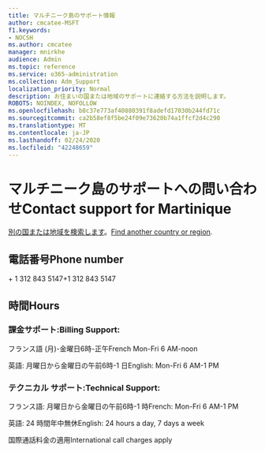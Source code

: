 ```yaml
---
title: マルチニーク島のサポート情報
author: cmcatee-MSFT
f1.keywords:
- NOCSH
ms.author: cmcatee
manager: mnirkhe
audience: Admin
ms.topic: reference
ms.service: o365-administration
ms.collection: Adm_Support
localization_priority: Normal
description: お住まいの国または地域のサポートに連絡する方法を説明します。
ROBOTS: NOINDEX, NOFOLLOW
ms.openlocfilehash: b8c37e773af40880391f8adefd17030b244fd71c
ms.sourcegitcommit: ca2b58ef8f5be24f09e73620b74a1ffcf2d4c290
ms.translationtype: MT
ms.contentlocale: ja-JP
ms.lasthandoff: 02/24/2020
ms.locfileid: "42248659"
---
```

# <a name="contact-support-for-martinique"></a><span data-ttu-id="14d0b-103">マルチニーク島のサポートへの問い合わせ</span><span class="sxs-lookup"><span data-stu-id="14d0b-103">Contact support for Martinique</span></span>

<span data-ttu-id="14d0b-104">[別の国または地域を検索します](../contact-support-for-business-products.md)。</span><span class="sxs-lookup"><span data-stu-id="14d0b-104">[Find another country or region](../contact-support-for-business-products.md).</span></span>

## <a name="phone-number"></a><span data-ttu-id="14d0b-105">電話番号</span><span class="sxs-lookup"><span data-stu-id="14d0b-105">Phone number</span></span>
<span data-ttu-id="14d0b-106">+ 1 312 843 5147</span><span class="sxs-lookup"><span data-stu-id="14d0b-106">+1 312 843 5147</span></span>

## <a name="hours"></a><span data-ttu-id="14d0b-107">時間</span><span class="sxs-lookup"><span data-stu-id="14d0b-107">Hours</span></span>
### <a name="billing-support"></a><span data-ttu-id="14d0b-108">課金サポート:</span><span class="sxs-lookup"><span data-stu-id="14d0b-108">Billing Support:</span></span>

<span data-ttu-id="14d0b-109">フランス語 (月)-金曜日6時-正午</span><span class="sxs-lookup"><span data-stu-id="14d0b-109">French Mon-Fri 6 AM-noon</span></span>

<span data-ttu-id="14d0b-110">英語: 月曜日から金曜日の午前6時-1 日</span><span class="sxs-lookup"><span data-stu-id="14d0b-110">English: Mon-Fri 6 AM-1 PM</span></span>

### <a name="technical-support"></a><span data-ttu-id="14d0b-111">テクニカル サポート:</span><span class="sxs-lookup"><span data-stu-id="14d0b-111">Technical Support:</span></span>

<span data-ttu-id="14d0b-112">フランス語: 月曜日から金曜日の午前6時-1 時</span><span class="sxs-lookup"><span data-stu-id="14d0b-112">French: Mon-Fri 6 AM-1 PM</span></span>

<span data-ttu-id="14d0b-113">英語: 24 時間年中無休</span><span class="sxs-lookup"><span data-stu-id="14d0b-113">English: 24 hours a day, 7 days a week</span></span>

<span data-ttu-id="14d0b-114">国際通話料金の適用</span><span class="sxs-lookup"><span data-stu-id="14d0b-114">International call charges apply</span></span>